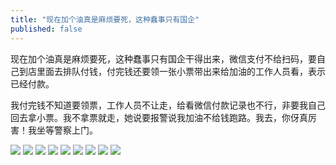 ```yaml
---
title: "现在加个油真是麻烦要死，这种蠢事只有国企"
published: false
---
```

现在加个油真是麻烦要死，这种蠢事只有国企干得出来，微信支付不给扫码，要自己到店里面去排队付钱，付完钱还要领一张小票带出来给加油的工作人员看，表示已经付款。

我付完钱不知道要领票，工作人员不让走，给看微信付款记录也不行，非要我自己回去拿小票。我不拿票就走，她说要报警说我加油不给钱跑路。我去，你伢真厉害！我坐等警察上门。

![](./1.jpg)
![](./2.jpg)
![](./3.jpg)
![](./4.jpg)
![](./5.jpg)
![](./6.jpg)
![](./7.jpg)
![](./8.jpg)
![](./9.jpg)
